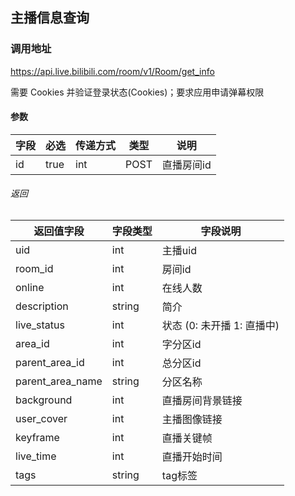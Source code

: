 ## 主播信息查询

### 调用地址

https://api.live.bilibili.com/room/v1/Room/get_info

需要 Cookies 并验证登录状态(Cookies)；要求应用申请弹幕权限


#### 参数
| 字段       | 必选    |传递方式| 类型     | 说明  |
| -------- | ----- |--------| ------ | ------------- |
| id      | true  | int    |POST| 直播房间id   |



###### 返回

| 返回值字段       | 字段类型   | 字段说明    |
| ----------- | ------ | ----------------- |
| uid         | int    | 主播uid      |
| room_id     | int    | 房间id  |
| online      | int    | 在线人数 |
| description | string | 简介   |
| live_status | int    | 状态 (0: 未开播 1: 直播中) |
| area_id     | int    | 字分区id     |
| parent_area_id | int    | 总分区id    |
| parent_area_name        | string | 分区名称  |
| background | int    | 直播房间背景链接       |
| user_cover | int    | 主播图像链接       |
| keyframe   | int    | 直播关键帧     |
| live_time  | int    | 直播开始时间   |
| tags       | string | tag标签      |
